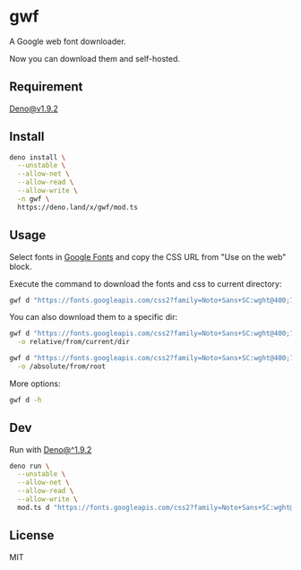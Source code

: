 # gwf

A Google web font downloader.

Now you can download them and self-hosted.

## Requirement

[Deno@v1.9.2](https://deno.land/)

## Install

```sh
deno install \
  --unstable \
  --allow-net \
  --allow-read \
  --allow-write \
  -n gwf \
  https://deno.land/x/gwf/mod.ts
```

## Usage

Select fonts in [Google Fonts](https://fonts.google.com/) and copy the CSS URL from "Use on the web" block.

Execute the command to download the fonts and css to current directory:

```sh
gwf d "https://fonts.googleapis.com/css2?family=Noto+Sans+SC:wght@400;700&family=Noto+Sans+TC:wght@400;700&display=swap"
```

You can also download them to a specific dir:

```sh
gwf d "https://fonts.googleapis.com/css2?family=Noto+Sans+SC:wght@400;700&family=Noto+Sans+TC:wght@400;700&display=swap" \
  -o relative/from/current/dir

gwf d "https://fonts.googleapis.com/css2?family=Noto+Sans+SC:wght@400;700&family=Noto+Sans+TC:wght@400;700&display=swap" \
  -o /absolute/from/root
```

More options:

```sh
gwf d -h
```

## Dev

Run with [Deno@^1.9.2](https://deno.land/)

```sh
deno run \
  --unstable \
  --allow-net \
  --allow-read \
  --allow-write \
  mod.ts d "https://fonts.googleapis.com/css2?family=Noto+Sans+SC:wght@400;700&family=Noto+Sans+TC:wght@400;700&display=swap"
```

## License

MIT
